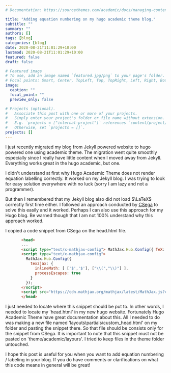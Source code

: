 ```yaml
---
# Documentation: https://sourcethemes.com/academic/docs/managing-content/

title: "Adding equation numbering on my hugo academic theme blog."
subtitle: ""
summary: ""
authors: []
tags: [blog]
categories: [blog]
date: 2020-08-21T11:01:29+10:00
lastmod: 2020-08-21T11:01:29+10:00
featured: false
draft: false

# Featured image
# To use, add an image named `featured.jpg/png` to your page's folder.
# Focal points: Smart, Center, TopLeft, Top, TopRight, Left, Right, BottomLeft, Bottom, BottomRight.
image:
  caption: ""
  focal_point: ""
  preview_only: false

# Projects (optional).
#   Associate this post with one or more of your projects.
#   Simply enter your project's folder or file name without extension.
#   E.g. `projects = ["internal-project"]` references `content/project/deep-learning/index.md`.
#   Otherwise, set `projects = []`.
projects: []
---
```


I just recently migrated my blog from Jekyll powered website to hugo powered one using academic theme. The migration went quite smoothly especially since I really have little content when I moved away from Jekyll. Everything works great in the hugo academic, but one.

I didn't understand at first why Hugo Academic Theme does not render equation labelling correctly. It worked on my Jekyll blog. I was trying to look for easy solution everywhere with no luck (sorry I am lazy and not a programmer).

But then I remembered that my Jekyll blog also did not load $\LaTeX$ correctly first time either. I followed an approach conducted by [CSega](http://csega.github.io/mypost/2017/03/28/how-to-set-up-mathjax-on-jekyll-and-github-properly.html) to solve this easily and it worked. Perhaps I can also use this approach for my Hugo blog. Be warned though that I am not 100% understand why this approach worked.

I copied a code snippet from CSega on the head.html file.

```html
       <head>
       ...
       <script type="text/x-mathjax-config"> MathJax.Hub.Config({ TeX: { equationNumbers: { autoNumber: "all" } } }); </script>
       <script type="text/x-mathjax-config">
         MathJax.Hub.Config({
           tex2jax: {
             inlineMath: [ ['$','$'], ["\\(","\\)"] ],
             processEscapes: true
           }
         });
       </script>
       <script src="https://cdn.mathjax.org/mathjax/latest/MathJax.js?config=TeX-AMS-MML_HTMLorMML" type="text/javascript"></script>
       </head>
```

I just needed to locate where this snippet should be put to. In other words, I needed to locate my 'head.html' in my new hugo website. Fortunately Hugo Academic Theme have great documentation about this. All I needed to do was making a new file named 'layouts\partials\custom_head.html' on my folder and pasting the snippet there. So that file should be consists only for the snippet from CSega. It is important to note that this snippet must not be pasted on 'theme/academic/layours'. I tried to keep files in the theme folder untouched.

I hope this post is useful for you when you want to add equation numbering / labeling in your blog. If you do have comments or clarifications on what this code means in general will be great! 